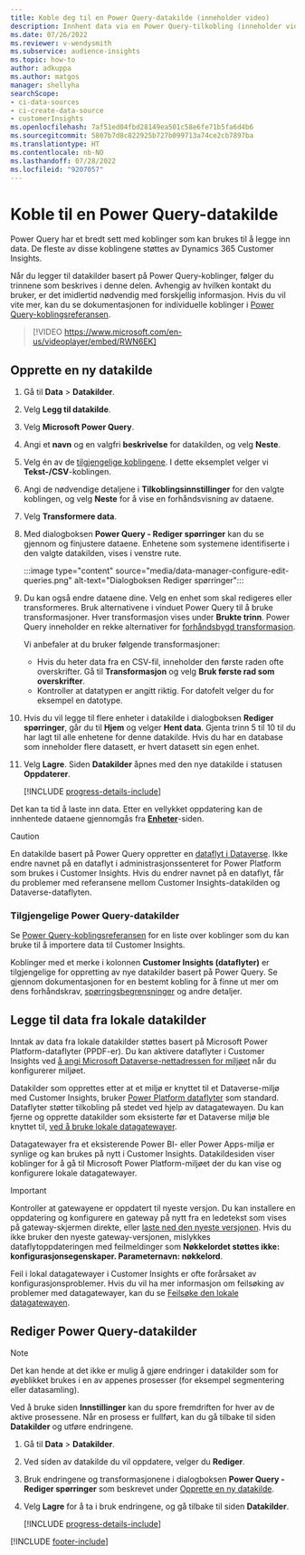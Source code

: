 ```yaml
---
title: Koble deg til en Power Query-datakilde (inneholder video)
description: Innhent data via en Power Query-tilkobling (inneholder video).
ms.date: 07/26/2022
ms.reviewer: v-wendysmith
ms.subservice: audience-insights
ms.topic: how-to
author: adkuppa
ms.author: matgos
manager: shellyha
searchScope:
- ci-data-sources
- ci-create-data-source
- customerInsights
ms.openlocfilehash: 7af51ed04fbd28149ea501c58e6fe71b5fa6d4b6
ms.sourcegitcommit: 5807b7d8c822925b727b099713a74ce2cb7897ba
ms.translationtype: HT
ms.contentlocale: nb-NO
ms.lasthandoff: 07/28/2022
ms.locfileid: "9207057"
---
```

# <a name="connect-to-a-power-query-data-source"></a>Koble til en Power Query-datakilde

Power Query har et bredt sett med koblinger som kan brukes til å legge inn data. De fleste av disse koblingene støttes av Dynamics 365 Customer Insights.

Når du legger til datakilder basert på Power Query-koblinger, følger du trinnene som beskrives i denne delen. Avhengig av hvilken kontakt du bruker, er det imidlertid nødvendig med forskjellig informasjon. Hvis du vil vite mer, kan du se dokumentasjonen for individuelle koblinger i [Power Query-koblingsreferansen](/power-query/connectors/).

> [!VIDEO https://www.microsoft.com/en-us/videoplayer/embed/RWN6EK]

## <a name="create-a-new-data-source"></a>Opprette en ny datakilde

1. Gå til **Data** > **Datakilder**.

1. Velg **Legg til datakilde**.

1. Velg **Microsoft Power Query**.

1. Angi et **navn** og en valgfri **beskrivelse** for datakilden, og velg **Neste**.

1. Velg én av de [tilgjengelige koblingene](#available-power-query-data-sources). I dette eksemplet velger vi **Tekst-/CSV**-koblingen.

1. Angi de nødvendige detaljene i **Tilkoblingsinnstillinger** for den valgte koblingen, og velg **Neste** for å vise en forhåndsvisning av dataene.

1. Velg **Transformere data**.

1. Med dialogboksen **Power Query - Rediger spørringer** kan du se gjennom og finjustere dataene. Enhetene som systemene identifiserte i den valgte datakilden, vises i venstre rute.

   :::image type="content" source="media/data-manager-configure-edit-queries.png" alt-text="Dialogboksen Rediger spørringer":::

1. Du kan også endre dataene dine. Velg en enhet som skal redigeres eller transformeres. Bruk alternativene i vinduet Power Query til å bruke transformasjoner. Hver transformasjon vises under **Brukte trinn**. Power Query inneholder en rekke alternativer for [forhåndsbygd transformasjon](/power-query/power-query-what-is-power-query#transformations).

   Vi anbefaler at du bruker følgende transformasjoner:

   - Hvis du heter data fra en CSV-fil, inneholder den første raden ofte overskrifter. Gå til **Transformasjon** og velg **Bruk første rad som overskrifter**.
   - Kontroller at datatypen er angitt riktig. For datofelt velger du for eksempel en datotype.

1. Hvis du vil legge til flere enheter i datakilde i dialogboksen **Rediger spørringer**, går du til **Hjem** og velger **Hent data**. Gjenta trinn 5 til 10 til du har lagt til alle enhetene for denne datakilde. Hvis du har en database som inneholder flere datasett, er hvert datasett sin egen enhet.

1. Velg **Lagre**. Siden **Datakilder** åpnes med den nye datakilde i statusen **Oppdaterer**.

   [!INCLUDE [progress-details-include](includes/progress-details-pane.md)]

Det kan ta tid å laste inn data. Etter en vellykket oppdatering kan de innhentede dataene gjennomgås fra [**Enheter**](entities.md)-siden.

> [!CAUTION]
> En datakilde basert på Power Query oppretter en [dataflyt i Dataverse](/power-query/dataflows/overview-dataflows-across-power-platform-dynamics-365). Ikke endre navnet på en dataflyt i administrasjonssenteret for Power Platform som brukes i Customer Insights. Hvis du endrer navnet på en dataflyt, får du problemer med referansene mellom Customer Insights-datakilden og Dataverse-dataflyten.

### <a name="available-power-query-data-sources"></a>Tilgjengelige Power Query-datakilder

Se [Power Query-koblingsreferansen](/power-query/connectors/) for en liste over koblinger som du kan bruke til å importere data til Customer Insights.

Koblinger med et merke i kolonnen **Customer Insights (dataflyter)** er tilgjengelige for oppretting av nye datakilder basert på Power Query. Se gjennom dokumentasjonen for en bestemt kobling for å finne ut mer om dens forhåndskrav, [spørringsbegrensninger](/power-query/power-query-online-limits) og andre detaljer.

## <a name="add-data-from-on-premises-data-sources"></a>Legge til data fra lokale datakilder

Inntak av data fra lokale datakilder støttes basert på Microsoft Power Platform-dataflyter (PPDF-er). Du kan aktivere dataflyter i Customer Insights ved [å angi Microsoft Dataverse-nettadressen for miljøet](create-environment.md) når du konfigurerer miljøet.

Datakilder som opprettes etter at et miljø er knyttet til et Dataverse-miljø med Customer Insights, bruker [Power Platform dataflyter](/power-query/dataflows/overview-dataflows-across-power-platform-dynamics-365) som standard. Dataflyter støtter tilkobling på stedet ved hjelp av datagatewayen. Du kan fjerne og opprette datakilder som eksisterte før et Dataverse miljø ble knyttet til, [ved å bruke lokale datagatewayer](/data-integration/gateway/service-gateway-app).

Datagatewayer fra et eksisterende Power BI- eller Power Apps-miljø er synlige og kan brukes på nytt i Customer Insights. Datakildesiden viser koblinger for å gå til Microsoft Power Platform-miljøet der du kan vise og konfigurere lokale datagatewayer.

> [!IMPORTANT]
> Kontroller at gatewayene er oppdatert til nyeste versjon. Du kan installere en oppdatering og konfigurere en gateway på nytt fra en ledetekst som vises på gateway-skjermen direkte, eller [laste ned den nyeste versjonen](https://powerapps.microsoft.com/downloads/). Hvis du ikke bruker den nyeste gateway-versjonen, mislykkes dataflytoppdateringen med feilmeldinger som **Nøkkelordet støttes ikke: konfigurasjonsegenskaper. Parameternavn: nøkkelord**.
>
> Feil i lokal datagatewayer i Customer Insights er ofte forårsaket av konfigurasjonsproblemer. Hvis du vil ha mer informasjon om feilsøking av problemer med datagatewayer, kan du se [Feilsøke den lokale datagatewayen](/data-integration/gateway/service-gateway-tshoot).

## <a name="edit-power-query-data-sources"></a>Rediger Power Query-datakilder

> [!NOTE]
> Det kan hende at det ikke er mulig å gjøre endringer i datakilder som for øyeblikket brukes i en av appenes prosesser (for eksempel segmentering eller datasamling).
>
> Ved å bruke siden **Innstillinger** kan du spore fremdriften for hver av de aktive prosessene. Når en prosess er fullført, kan du gå tilbake til siden **Datakilder** og utføre endringene.

1. Gå til **Data** > **Datakilder**.

1. Ved siden av datakilde du vil oppdatere, velger du **Rediger**.

1. Bruk endringene og transformasjonene i dialogboksen **Power Query - Rediger spørringer** som beskrevet under [Opprette en ny datakilde](#create-a-new-data-source).

1. Velg **Lagre** for å ta i bruk endringene, og gå tilbake til siden **Datakilder**.

   [!INCLUDE [progress-details-include](includes/progress-details-pane.md)]

[!INCLUDE [footer-include](includes/footer-banner.md)]
